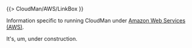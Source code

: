 {{> CloudMan/AWS/LinkBox }}

Information specific to running CloudMan under [Amazon Web Services (AWS)](http://aws.amazon.com).

It's, um, under construction.
